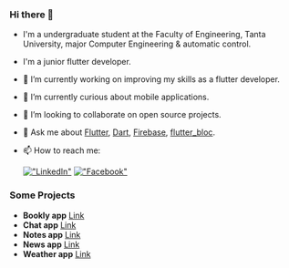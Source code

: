 ### Hi there 👋

- I'm a undergraduate student at the Faculty of Engineering, Tanta University, major Computer Engineering & automatic control.
- I'm a junior flutter developer.


- 🔭 I’m currently working on improving my skills as a flutter developer.
- 🌱 I’m currently curious about mobile applications.
- 👯 I’m looking to collaborate on open source projects.
- 💬 Ask me about [Flutter](https://flutter.dev), [Dart](https://dart.dev), [Firebase](https://firebase.google.com/), [flutter_bloc](https://pub.dev/packages/flutter_bloc).
- 📫 How to reach me:

  [!["LinkedIn"](https://img.shields.io/badge/LinkedIn-blue?style=flat&logo=linkedin&labelColor=blue)](https://www.linkedin.com/in/karim-tamer74?utm_source=share&utm_campaign=share_via&utm_content=profile&utm_medium=android_app )
  [!["Facebook"](https://img.shields.io/badge/Facebook-blue?style=flat&logo=facebook&labelColor=blue)](https://www.facebook.com/kemo.abokamel.9?mibextid=ZbWKwL )
  
### Some Projects
- **Bookly app** [Link](https://github.com/KarimTamer74/bookly-app)
- **Chat app** [Link](https://github.com/KarimTamer74/chat-app)
- **Notes app** [Link](https://github.com/KarimTamer74/notes_app)
- **News app** [Link](https://github.com/KarimTamer74/news-app)
- **Weather app** [Link](https://github.com/KarimTamer74/weather-app)
